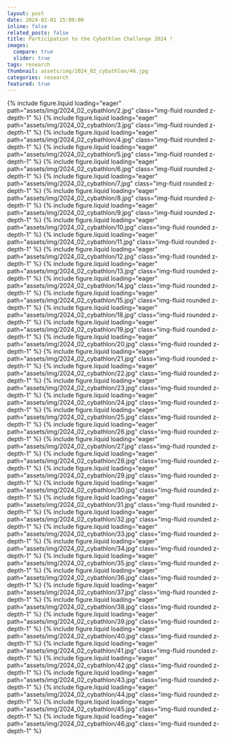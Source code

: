 ```yaml
---
layout: post
date: 2024-02-01 15:09:00
inline: false
related_posts: false
title: Participation to the Cybathlon Challenge 2024 !
images:
  compare: true
  slider: true
tags: research
thumbnail: assets/img/2024_02_cybathlon/46.jpg
categories: research
featured: true
---
```




<swiper-container keyboard="true" navigation="true" pagination="true" pagination-clickable="true" pagination-dynamic-bullets="true" rewind="true">
  <swiper-slide>{% include figure.liquid loading="eager" path="assets/img/2024_02_cybathlon/2.jpg" class="img-fluid rounded z-depth-1" %}</swiper-slide>
  <swiper-slide>{% include figure.liquid loading="eager" path="assets/img/2024_02_cybathlon/3.jpg" class="img-fluid rounded z-depth-1" %}</swiper-slide>
  <swiper-slide>{% include figure.liquid loading="eager" path="assets/img/2024_02_cybathlon/4.jpg" class="img-fluid rounded z-depth-1" %}</swiper-slide>
  <swiper-slide>{% include figure.liquid loading="eager" path="assets/img/2024_02_cybathlon/5.jpg" class="img-fluid rounded z-depth-1" %}</swiper-slide>
  <swiper-slide>{% include figure.liquid loading="eager" path="assets/img/2024_02_cybathlon/6.jpg" class="img-fluid rounded z-depth-1" %}</swiper-slide>
  <swiper-slide>{% include figure.liquid loading="eager" path="assets/img/2024_02_cybathlon/7.jpg" class="img-fluid rounded z-depth-1" %}</swiper-slide>
  <swiper-slide>{% include figure.liquid loading="eager" path="assets/img/2024_02_cybathlon/8.jpg" class="img-fluid rounded z-depth-1" %}</swiper-slide>
  <swiper-slide>{% include figure.liquid loading="eager" path="assets/img/2024_02_cybathlon/9.jpg" class="img-fluid rounded z-depth-1" %}</swiper-slide>
  <swiper-slide>{% include figure.liquid loading="eager" path="assets/img/2024_02_cybathlon/10.jpg" class="img-fluid rounded z-depth-1" %}</swiper-slide>
  <swiper-slide>{% include figure.liquid loading="eager" path="assets/img/2024_02_cybathlon/11.jpg" class="img-fluid rounded z-depth-1" %}</swiper-slide>
  <swiper-slide>{% include figure.liquid loading="eager" path="assets/img/2024_02_cybathlon/12.jpg" class="img-fluid rounded z-depth-1" %}</swiper-slide>
  <swiper-slide>{% include figure.liquid loading="eager" path="assets/img/2024_02_cybathlon/13.jpg" class="img-fluid rounded z-depth-1" %}</swiper-slide>
  <swiper-slide>{% include figure.liquid loading="eager" path="assets/img/2024_02_cybathlon/14.jpg" class="img-fluid rounded z-depth-1" %}</swiper-slide>
  <swiper-slide>{% include figure.liquid loading="eager" path="assets/img/2024_02_cybathlon/15.jpg" class="img-fluid rounded z-depth-1" %}</swiper-slide>
  <swiper-slide>{% include figure.liquid loading="eager" path="assets/img/2024_02_cybathlon/18.jpg" class="img-fluid rounded z-depth-1" %}</swiper-slide>
  <swiper-slide>{% include figure.liquid loading="eager" path="assets/img/2024_02_cybathlon/19.jpg" class="img-fluid rounded z-depth-1" %}</swiper-slide>
  <swiper-slide>{% include figure.liquid loading="eager" path="assets/img/2024_02_cybathlon/20.jpg" class="img-fluid rounded z-depth-1" %}</swiper-slide>
  <swiper-slide>{% include figure.liquid loading="eager" path="assets/img/2024_02_cybathlon/21.jpg" class="img-fluid rounded z-depth-1" %}</swiper-slide>
  <swiper-slide>{% include figure.liquid loading="eager" path="assets/img/2024_02_cybathlon/22.jpg" class="img-fluid rounded z-depth-1" %}</swiper-slide>
  <swiper-slide>{% include figure.liquid loading="eager" path="assets/img/2024_02_cybathlon/23.jpg" class="img-fluid rounded z-depth-1" %}</swiper-slide>
  <swiper-slide>{% include figure.liquid loading="eager" path="assets/img/2024_02_cybathlon/24.jpg" class="img-fluid rounded z-depth-1" %}</swiper-slide>
  <swiper-slide>{% include figure.liquid loading="eager" path="assets/img/2024_02_cybathlon/25.jpg" class="img-fluid rounded z-depth-1" %}</swiper-slide>
  <swiper-slide>{% include figure.liquid loading="eager" path="assets/img/2024_02_cybathlon/26.jpg" class="img-fluid rounded z-depth-1" %}</swiper-slide>
  <swiper-slide>{% include figure.liquid loading="eager" path="assets/img/2024_02_cybathlon/27.jpg" class="img-fluid rounded z-depth-1" %}</swiper-slide>
  <swiper-slide>{% include figure.liquid loading="eager" path="assets/img/2024_02_cybathlon/28.jpg" class="img-fluid rounded z-depth-1" %}</swiper-slide>
  <swiper-slide>{% include figure.liquid loading="eager" path="assets/img/2024_02_cybathlon/29.jpg" class="img-fluid rounded z-depth-1" %}</swiper-slide>
  <swiper-slide>{% include figure.liquid loading="eager" path="assets/img/2024_02_cybathlon/30.jpg" class="img-fluid rounded z-depth-1" %}</swiper-slide>
  <swiper-slide>{% include figure.liquid loading="eager" path="assets/img/2024_02_cybathlon/31.jpg" class="img-fluid rounded z-depth-1" %}</swiper-slide>
  <swiper-slide>{% include figure.liquid loading="eager" path="assets/img/2024_02_cybathlon/32.jpg" class="img-fluid rounded z-depth-1" %}</swiper-slide>
  <swiper-slide>{% include figure.liquid loading="eager" path="assets/img/2024_02_cybathlon/33.jpg" class="img-fluid rounded z-depth-1" %}</swiper-slide>
  <swiper-slide>{% include figure.liquid loading="eager" path="assets/img/2024_02_cybathlon/34.jpg" class="img-fluid rounded z-depth-1" %}</swiper-slide>
  <swiper-slide>{% include figure.liquid loading="eager" path="assets/img/2024_02_cybathlon/35.jpg" class="img-fluid rounded z-depth-1" %}</swiper-slide>
  <swiper-slide>{% include figure.liquid loading="eager" path="assets/img/2024_02_cybathlon/36.jpg" class="img-fluid rounded z-depth-1" %}</swiper-slide>
  <swiper-slide>{% include figure.liquid loading="eager" path="assets/img/2024_02_cybathlon/37.jpg" class="img-fluid rounded z-depth-1" %}</swiper-slide>
  <swiper-slide>{% include figure.liquid loading="eager" path="assets/img/2024_02_cybathlon/38.jpg" class="img-fluid rounded z-depth-1" %}</swiper-slide>
  <swiper-slide>{% include figure.liquid loading="eager" path="assets/img/2024_02_cybathlon/39.jpg" class="img-fluid rounded z-depth-1" %}</swiper-slide>
  <swiper-slide>{% include figure.liquid loading="eager" path="assets/img/2024_02_cybathlon/40.jpg" class="img-fluid rounded z-depth-1" %}</swiper-slide>
  <swiper-slide>{% include figure.liquid loading="eager" path="assets/img/2024_02_cybathlon/41.jpg" class="img-fluid rounded z-depth-1" %}</swiper-slide>
  <swiper-slide>{% include figure.liquid loading="eager" path="assets/img/2024_02_cybathlon/42.jpg" class="img-fluid rounded z-depth-1" %}</swiper-slide>
  <swiper-slide>{% include figure.liquid loading="eager" path="assets/img/2024_02_cybathlon/43.jpg" class="img-fluid rounded z-depth-1" %}</swiper-slide>
  <swiper-slide>{% include figure.liquid loading="eager" path="assets/img/2024_02_cybathlon/44.jpg" class="img-fluid rounded z-depth-1" %}</swiper-slide>
  <swiper-slide>{% include figure.liquid loading="eager" path="assets/img/2024_02_cybathlon/45.jpg" class="img-fluid rounded z-depth-1" %}</swiper-slide>
  <swiper-slide>{% include figure.liquid loading="eager" path="assets/img/2024_02_cybathlon/46.jpg" class="img-fluid rounded z-depth-1" %}</swiper-slide>

</swiper-container>